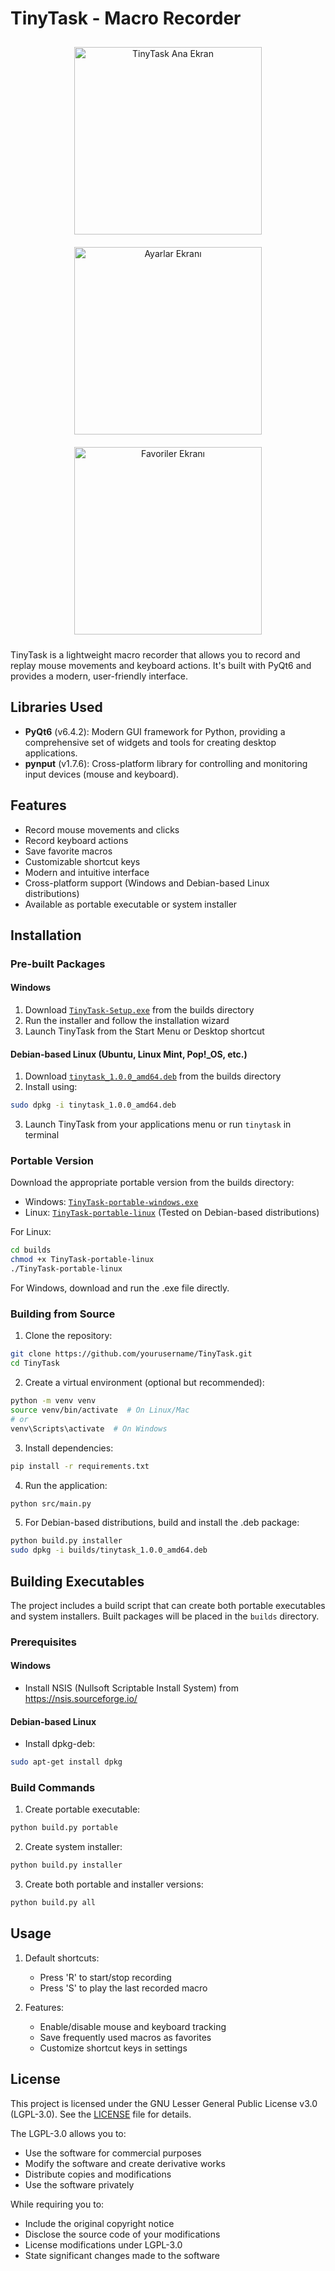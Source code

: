 # TinyTask - Macro Recorder

<div align="center">
  <img src="screenshots/main.png" alt="TinyTask Ana Ekran" width="300" style="margin: 10px"/>
  <img src="screenshots/settings.png" alt="Ayarlar Ekranı" width="300" style="margin: 10px"/>
</div>
<div align="center">
  <img src="screenshots/favorites.png" alt="Favoriler Ekranı" width="300" style="margin: 10px"/>
</div>

TinyTask is a lightweight macro recorder that allows you to record and replay mouse movements and keyboard actions. It's built with PyQt6 and provides a modern, user-friendly interface.

## Libraries Used

- **PyQt6** (v6.4.2): Modern GUI framework for Python, providing a comprehensive set of widgets and tools for creating desktop applications.
- **pynput** (v1.7.6): Cross-platform library for controlling and monitoring input devices (mouse and keyboard).

## Features

- Record mouse movements and clicks
- Record keyboard actions
- Save favorite macros
- Customizable shortcut keys
- Modern and intuitive interface
- Cross-platform support (Windows and Debian-based Linux distributions)
- Available as portable executable or system installer

## Installation

### Pre-built Packages

#### Windows

1. Download [`TinyTask-Setup.exe`](builds/TinyTask-Setup.exe) from the builds directory
2. Run the installer and follow the installation wizard
3. Launch TinyTask from the Start Menu or Desktop shortcut

#### Debian-based Linux (Ubuntu, Linux Mint, Pop!\_OS, etc.)

1. Download [`tinytask_1.0.0_amd64.deb`](builds/tinytask_1.0.0_amd64.deb) from the builds directory
2. Install using:

```bash
sudo dpkg -i tinytask_1.0.0_amd64.deb
```

3. Launch TinyTask from your applications menu or run `tinytask` in terminal

### Portable Version

Download the appropriate portable version from the builds directory:

- Windows: [`TinyTask-portable-windows.exe`](builds/TinyTask-portable-windows.exe)
- Linux: [`TinyTask-portable-linux`](builds/TinyTask-portable-linux) (Tested on Debian-based distributions)

For Linux:

```bash
cd builds
chmod +x TinyTask-portable-linux
./TinyTask-portable-linux
```

For Windows, download and run the .exe file directly.

### Building from Source

1. Clone the repository:

```bash
git clone https://github.com/yourusername/TinyTask.git
cd TinyTask
```

2. Create a virtual environment (optional but recommended):

```bash
python -m venv venv
source venv/bin/activate  # On Linux/Mac
# or
venv\Scripts\activate  # On Windows
```

3. Install dependencies:

```bash
pip install -r requirements.txt
```

4. Run the application:

```bash
python src/main.py
```

5. For Debian-based distributions, build and install the .deb package:

```bash
python build.py installer
sudo dpkg -i builds/tinytask_1.0.0_amd64.deb
```

## Building Executables

The project includes a build script that can create both portable executables and system installers. Built packages will be placed in the `builds` directory.

### Prerequisites

#### Windows

- Install NSIS (Nullsoft Scriptable Install System) from https://nsis.sourceforge.io/

#### Debian-based Linux

- Install dpkg-deb:

```bash
sudo apt-get install dpkg
```

### Build Commands

1. Create portable executable:

```bash
python build.py portable
```

2. Create system installer:

```bash
python build.py installer
```

3. Create both portable and installer versions:

```bash
python build.py all
```

## Usage

1. Default shortcuts:

   - Press 'R' to start/stop recording
   - Press 'S' to play the last recorded macro

2. Features:
   - Enable/disable mouse and keyboard tracking
   - Save frequently used macros as favorites
   - Customize shortcut keys in settings

## License

This project is licensed under the GNU Lesser General Public License v3.0 (LGPL-3.0). See the [LICENSE](LICENSE) file for details.

The LGPL-3.0 allows you to:

- Use the software for commercial purposes
- Modify the software and create derivative works
- Distribute copies and modifications
- Use the software privately

While requiring you to:

- Include the original copyright notice
- Disclose the source code of your modifications
- License modifications under LGPL-3.0
- State significant changes made to the software

